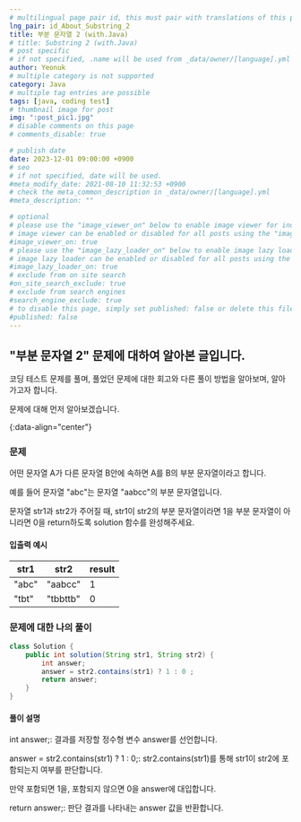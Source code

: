 ```yaml
---
# multilingual page pair id, this must pair with translations of this page. (This name must be unique)
lng_pair: id_About_Substring_2
title: 부분 문자열 2 (with.Java)
# title: Substring 2 (with.Java)
# post specific
# if not specified, .name will be used from _data/owner/[language].yml
author: Yeonuk
# multiple category is not supported
category: Java
# multiple tag entries are possible
tags: [java, coding test]
# thumbnail image for post
img: ":post_pic1.jpg"
# disable comments on this page
# comments_disable: true

# publish date
date: 2023-12-01 09:00:00 +0900
# seo
# if not specified, date will be used.
#meta_modify_date: 2021-08-10 11:32:53 +0900
# check the meta_common_description in _data/owner/[language].yml
#meta_description: ""

# optional
# please use the "image_viewer_on" below to enable image viewer for individual pages or posts (_posts/ or [language]/_posts folders).
# image viewer can be enabled or disabled for all posts using the "image_viewer_posts: true" setting in _data/conf/main.yml.
#image_viewer_on: true
# please use the "image_lazy_loader_on" below to enable image lazy loader for individual pages or posts (_posts/ or [language]/_posts folders).
# image lazy loader can be enabled or disabled for all posts using the "image_lazy_loader_posts: true" setting in _data/conf/main.yml.
#image_lazy_loader_on: true
# exclude from on site search
#on_site_search_exclude: true
# exclude from search engines
#search_engine_exclude: true
# to disable this page, simply set published: false or delete this file
#published: false
---
```


<!-- outline-start -->

## "부분 문자열 2" 문제에 대하여 알아본 글입니다.

코딩 테스트 문제를 풀며, 풀었던 문제에 대한 회고와 다른 풀이 방법을 알아보며, 알아가고자 합니다.

문제에 대해 먼저 알아보겠습니다.

{:data-align="center"}

<!-- outline-end -->

### 문제

어떤 문자열 A가 다른 문자열 B안에 속하면 A를 B의 부분 문자열이라고 합니다.

예를 들어 문자열 "abc"는 문자열 "aabcc"의 부분 문자열입니다.

문자열 str1과 str2가 주어질 때, str1이 str2의 부분 문자열이라면 1을 부분 문자열이 아니라면 0을 return하도록 solution 함수를 완성해주세요.

#### 입출력 예시

| str1  | str2     | result |
| ----- | -------- | ------ |
| "abc" | "aabcc"  | 1      |
| "tbt" | "tbbttb" | 0      |

### 문제에 대한 나의 풀이

```java
class Solution {
    public int solution(String str1, String str2) {
        int answer;
        answer = str2.contains(str1) ? 1 : 0 ;
        return answer;
    }
}
```

#### 풀이 설명

int answer;: 결과를 저장할 정수형 변수 answer를 선언합니다.

answer = str2.contains(str1) ? 1 : 0;: str2.contains(str1)를 통해 str1이 str2에 포함되는지 여부를 판단합니다.

만약 포함되면 1을, 포함되지 않으면 0을 answer에 대입합니다.

return answer;: 판단 결과를 나타내는 answer 값을 반환합니다.
